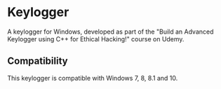 # Keylogger
A keylogger for Windows, developed as part of the "Build an Advanced Keylogger using C++ for Ethical Hacking!" course on Udemy.

## Compatibility
This keylogger is compatible with Windows 7, 8, 8.1 and 10.
